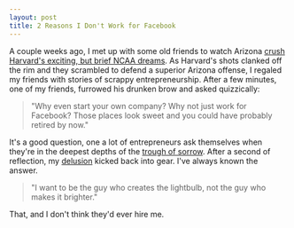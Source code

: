 ```yaml
---
layout: post
title: 2 Reasons I Don't Work for Facebook
---
```


A couple weeks ago, I met up with some old friends to watch Arizona [crush Harvard's exciting, but brief NCAA dreams](http://bleacherreport.com/articles/1579129-harvard-vs-arizona-recap-stats-and-box-score). As Harvard's shots clanked off the rim and they scrambled to defend a superior Arizona offense, I regaled my friends with stories of scrappy entrepreneurship. After a few minutes, one of my friends, furrowed his drunken brow and asked quizzically:

> "Why even start your own company? Why not just work for Facebook? Those places look sweet and you could have probably retired by now."

It's a good question, one a lot of entrepreneurs ask themselves when they're in the deepest depths of the [trough of sorrow](http://www.avc.com/a_vc/2012/03/the-startup-curve.html). After a second of reflection, my [delusion](http://hitting406.com/2012/07/01/delusion.html) kicked back into gear. I've always known the answer.

> "I want to be the guy who creates the lightbulb, not the guy who makes it brighter."

That, and I don't think they'd ever hire me.
